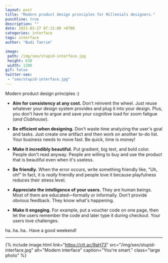 ```yaml
---
layout: post
title: "Modern product design principles for Millenials designers."
punchline: true
description: ""
date: 2021-03-27 07:15:00 +0700
categories: interface
tags: interface
author: "Budi Tanrim"

image:
 path: /img/seo/stupid-interface.jpg
 height: 630
 width: 1200
gif: false
twitter-seo: 
 - "seo/stupid-interface.jpg"
---
```


Modern product design principles :)

- **Aim for consistency at any cost.** Don't reinvent the wheel. Just reuse whatever your design system provides and plug it into your design. Plus, you don't have to argue and save your cognitive load for zoom fatigue (_and Clubhouse_).

- **Be efficient when designing.** Don't waste time analyzing the user's goal and tasks. Just create one artifact and then work on another to-do list. Your business needs to move fast. Be quick, time is money!

- **Make it incredibly beautiful.** Put gradient, big text, and bold color. People don't read anyway. People are willing to buy and use the product that is beautiful even when it's useless.

- **Be friendly.** When the error occurs, write something friendly like, "Uh, oh!" In fact, it is _really_ friendly and people love it because playfulness reduces their stress level.

- **Appreciate the intelligence of your users.** They are human beings. Most of them are educated—formally or informally. Don't provide obvious feedback. They know what's happening.

- **Make it engaging.** For example, put a voucher code on one page, then let the users remember the code and later type it during checkout. Your users love challenges.

ha..ha..ha.. Have a good weekend!

---


{% include image.html 
link="https://ctt.ac/9aH73"
src="/img/seo/stupid-interface.jpg" 
alt="Modern interface" 
caption="You're smart."
class="large photo" %}


